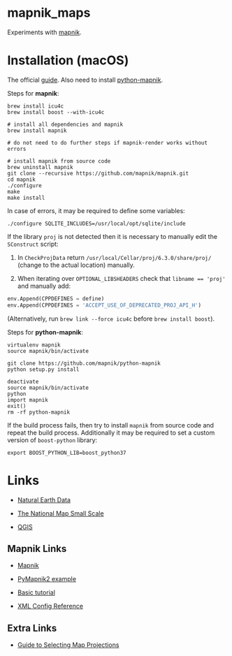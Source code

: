 # mapnik_maps

Experiments with [mapnik](https://github.com/mapnik/mapnik).

# Installation (macOS)

The official [guide](https://github.com/mapnik/mapnik/wiki/MacInstallation_Homebrew).
Also need to install [python-mapnik](https://github.com/mapnik/python-mapnik).

Steps for **mapnik**:

```
brew install icu4c
brew install boost --with-icu4c

# install all dependencies and mapnik
brew install mapnik

# do not need to do further steps if mapnik-render works without errors

# install mapnik from source code
brew uninstall mapnik
git clone --recursive https://github.com/mapnik/mapnik.git
cd mapnik
./configure
make
make install
```

In case of errors, it may be required to define some variables:
```
./configure SQLITE_INCLUDES=/usr/local/opt/sqlite/include
```

If the library `proj` is not detected then it is necessary to manually edit the `SConstruct` script:

1) In `CheckProjData` return `/usr/local/Cellar/proj/6.3.0/share/proj/` (change to the actual location) manually.

2) When iterating over `OPTIONAL_LIBSHEADERS` check that `libname == 'proj'` and manually add:

```python
env.Append(CPPDEFINES = define)
env.Append(CPPDEFINES = 'ACCEPT_USE_OF_DEPRECATED_PROJ_API_H')
```

(Alternatively, run `brew link --force icu4c` before `brew install boost`).

Steps for **python-mapnik**:

```
virtualenv mapnik
source mapnik/bin/activate

git clone https://github.com/mapnik/python-mapnik
python setup.py install

deactivate
source mapnik/bin/activate
python
import mapnik
exit()
rm -rf python-mapnik
```

If the build process fails, then try to install `mapnik` from source code and repeat the build process. Additionally it may be required to set a custom version of `boost-python` library:
```
export BOOST_PYTHON_LIB=boost_python37
```

# Links

- [Natural Earth Data](http://www.naturalearthdata.com/)

- [The National Map Small Scale](https://nationalmap.gov/small_scale/atlasftp.html)

- [QGIS](http://www.qgis.org/en/site/)

## Mapnik Links

- [Mapnik](https://github.com/mapnik/mapnik)

- [PyMapnik2 example](https://github.com/mapnik/pymapnik2/blob/master/src/mapnik/demo/python/rundemo.py)

- [Basic tutorial](https://github.com/mapnik/mapnik/wiki/GettingStartedInPython)

- [XML Config Reference](https://github.com/mapnik/mapnik/wiki/XMLConfigReference)

## Extra Links

- [Guide to Selecting Map Projections](http://www.georeference.org/doc/guide_to_selecting_map_projections.htm)

